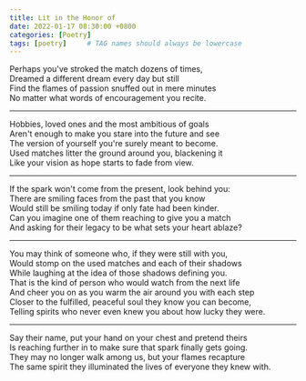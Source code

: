 ```yaml
---
title: Lit in the Honor of
date: 2022-01-17 08:30:00 +0800
categories: [Poetry]
tags: [poetry]     # TAG names should always be lowercase
---
```


Perhaps you've stroked the match dozens of times,  
Dreamed a different dream every day but still  
Find the flames of passion snuffed out in mere minutes  
No matter what words of encouragement you recite.  
* * *
Hobbies, loved ones and the most ambitious of goals  
Aren't enough to make you stare into the future and see  
The version of yourself you're surely meant to become.  
Used matches litter the ground around you, blackening it  
Like your vision as hope starts to fade from view.   
* * *
If the spark won't come from the present, look behind you:  
There are smiling faces from the past that you know  
Would still be smiling today if only fate had been kinder.   
Can you imagine one of them reaching to give you a match  
And asking for their legacy to be what sets your heart ablaze?  
* * *
You may think of someone who, if they were still with you,  
Would stomp on the used matches and each of their shadows  
While laughing at the idea of those shadows defining you.   
That is the kind of person who would watch from the next life   
And cheer you on as you warm the air around you with each step   
Closer to the fulfilled, peaceful soul they know you can become,   
Telling spirits who never even knew you about how lucky they were.   
* * *
Say their name, put your hand on your chest and pretend theirs   
Is reaching further in to make sure that spark finally gets going.   
They may no longer walk among us, but your flames recapture   
The same spirit they illuminated the lives of everyone they knew with.   